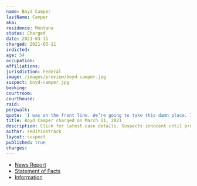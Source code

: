 ```yaml
---
name: Boyd Camper
lastName: Camper
aka:
residence: Montana
status: Charged
date: 2021-03-11
charged: 2021-03-11
indicted:
age: 54
occupation:
affiliations:
jurisdiction: Federal
image: /images/preview/boyd-camper.jpg
suspect: boyd-camper.jpg
booking:
courtroom:
courthouse:
raid:
perpwalk:
quote: 'I was on the front line. We’re going to take this damn place. If you haven’t heard it’s called the Insurrection Act and we the people are ready.'
title: Boyd Camper charged on March 11, 2021
description: Click for latest case details. Suspects innocent until proven guilty.
author: seditiontrack
layout: suspect
published: true
charges:
---
```

- [News Report](https://www.ypradio.org/government-politics/2021-03-14/fifth-montanan-faces-charges-over-capitol-insurrection)
- [Statement of Facts](https://extremism.gwu.edu/sites/g/files/zaxdzs2191/f/Boyd%20Allen%20Camper%20Statement%20of%20Facts.pdf)
- [Information](https://www.justice.gov/usao-dc/case-multi-defendant/file/1394541/download)
